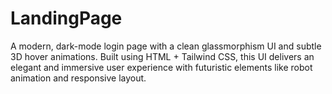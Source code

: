 # LandingPage
A modern, dark-mode login page with a clean glassmorphism UI and subtle 3D hover animations. Built using HTML + Tailwind CSS, this UI delivers an elegant and immersive user experience with futuristic elements like robot animation and responsive layout.
